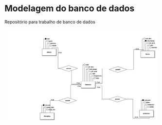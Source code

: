 # Modelagem do banco de dados 
Repositório para trabalho de banco de dados

<img src= "maneleclaralogico_1.png">
